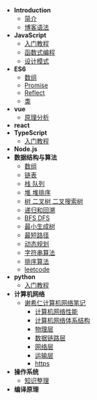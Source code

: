 * **Introduction**
    * [简介](README.md)
    * [博客语法](syntax.md)
* **JavaScript**
     * [入门教程](/js/guidebook/)
     * [函数式编程](/js/functional-programming/)
     * [设计模式](/js/design-pattern/)
* **ES6**
     * [数组](/es6/数组.md)
     * [Promise](/es6/promise.md)
     * [Reflect](/es6/Reflect.md)
     * [类](/es6/类.md)
* **vue**
     * [原理分析](/vue/principle/)
* **react**
* **TypeScript**
     * [入门教程](/typescript/guidebook/)
* **Node.js**
* **数据结构与算法**
    * [数组](/dataStructure-and-algorithm/array.md)
    * [链表](/dataStructure-and-algorithm/linkedList.md)
    * [栈 队列](/dataStructure-and-algorithm/stack-queue.md)
    * [堆 堆排序](/dataStructure-and-algorithm/heap.md)
    * [树 二叉树 二叉搜索树](/dataStructure-and-algorithm/tree-bst.md)
    * [递归和回溯](/dataStructure-and-algorithm/recursion-backtrack.md)
    * [BFS DFS](/dataStructure-and-algorithm/bfs-dfs.md)
    * [最小生成树](/dataStructure-and-algorithm/mst.md)
    * [最短路径](/dataStructure-and-algorithm/shortedPath.md)
    * [动态规划](/dataStructure-and-algorithm/dp.md)
    * [字符串算法](/dataStructure-and-algorithm/string.md)
    * [排序算法](/dataStructure-and-algorithm/sortAlgorithm.md)
    * [leetcode](/dataStructure-and-algorithm/leetcode.md)
* **python**
    * [入门教程](/python/guidebook/)
* **计算机网络**
    * [谢希仁计算机网络笔记](/computer-network/notes/)
        * [计算机网络性能](/computer-network/notes/计算机网络性能.md)
        * [计算机网络体系结构](/computer-network/notes/计算机网络体系结构.md)
        * [物理层](/computer-network/notes/物理层.md)
        * [数据链路层](/computer-network/notes/数据链路层.md)
        * [网络层](#网络层)
        * [运输层](/computer-network/notes/传输层.md)
        * [https](/computer-network/notes/https.md)
* **操作系统**
    * [知识整理](/operating-system/)
* **编译原理**


